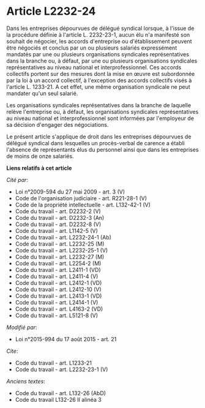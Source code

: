 # Article L2232-24

Dans les entreprises dépourvues de délégué syndical lorsque, à l'issue de la procédure définie à l'article L. 2232-23-1,
aucun élu n'a manifesté son souhait de négocier, les accords d'entreprise ou d'établissement peuvent être négociés et conclus
par un ou plusieurs salariés expressément mandatés par une ou plusieurs organisations syndicales représentatives dans la
branche ou, à défaut, par une ou plusieurs organisations syndicales représentatives au niveau national et interprofessionnel.
Ces accords collectifs portent sur des mesures dont la mise en œuvre est subordonnée par la loi à un accord collectif, à
l'exception des accords collectifs visés à l'article L. 1233-21. A cet effet, une même organisation syndicale ne peut
mandater qu'un seul salarié. 

Les organisations syndicales représentatives dans la branche de laquelle relève l'entreprise ou, à défaut, les organisations
syndicales représentatives au niveau national et interprofessionnel sont informées par l'employeur de sa décision d'engager
des négociations. 

Le présent article s'applique de droit dans les entreprises dépourvues de délégué syndical dans lesquelles un procès-verbal
de carence a établi l'absence de représentants élus du personnel ainsi que dans les entreprises de moins de onze salariés.

**Liens relatifs à cet article**

_Cité par_:

  - Loi n°2009-594 du 27 mai 2009 - art. 3 (V)
  - Code de l'organisation judiciaire - art. R221-28-1 (V)
  - Code de la propriété intellectuelle - art. L132-42-1 (V)
  - Code du travail - art. D2232-2 (V)
  - Code du travail - art. D2232-3 (An)
  - Code du travail - art. D2232-8 (V)
  - Code du travail - art. L1142-5 (V)
  - Code du travail - art. L2232-24-1 (Ab)
  - Code du travail - art. L2232-25 (M)
  - Code du travail - art. L2232-25-1 (V)
  - Code du travail - art. L2232-27 (M)
  - Code du travail - art. L2254-2 (M)
  - Code du travail - art. L2411-1 (VD)
  - Code du travail - art. L2411-4 (V)
  - Code du travail - art. L2412-1 (VD)
  - Code du travail - art. L2412-10 (V)
  - Code du travail - art. L2413-1 (VD)
  - Code du travail - art. L2414-1 (V)
  - Code du travail - art. L4163-2 (VD)
  - Code du travail - art. L5121-8 (V)

_Modifié par_:

  - Loi n°2015-994 du 17 août 2015 - art. 21

_Cite_:

  - Code du travail - art. L1233-21
  - Code du travail - art. L2232-23-1 (V)

_Anciens textes_:

  - Code du travail - art. L132-26 (AbD)
  - Code du travail L132-26 II alinéa 3

